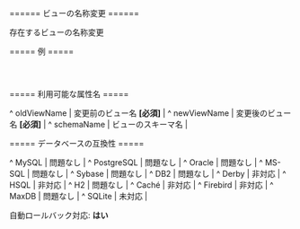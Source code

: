 ====== ビューの名称変更 ======

存在するビューの名称変更

===== 例 =====

<code xml>
<renameView oldViewName="personView" newViewName="people"/>
</code>

===== 利用可能な属性名 =====

^ oldViewName  | 変更前のビュー名 **[必須]**  | 
^ newViewName  | 変更後のビュー名 **[必須]**  | 
^ schemaName  | ビューのスキーマ名  | 


===== データベースの互換性 =====

^ MySQL  | 問題なし  | 
^ PostgreSQL  | 問題なし  | 
^ Oracle  | 問題なし  | 
^ MS-SQL  | 問題なし  | 
^ Sybase  | 問題なし  | 
^ DB2  | 問題なし  | 
^ Derby  | 非対応  | 
^ HSQL  | 非対応  | 
^ H2  | 問題なし  | 
^ Caché  | 非対応  | 
^ Firebird  | 非対応  | 
^ MaxDB  | 問題なし  | 
^ SQLite  | 未対応  | 

自動ロールバック対応: **はい**